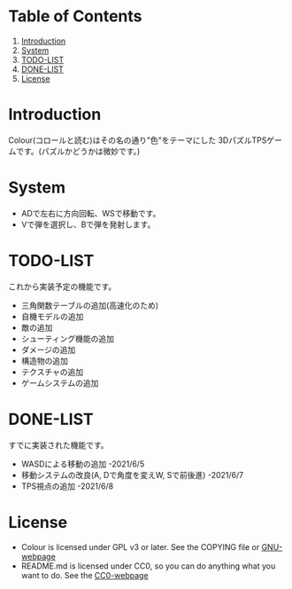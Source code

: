 
# Table of Contents

1.  [Introduction](#org5bd989c)
2.  [System](#org9fcb3e5)
3.  [TODO-LIST](#orge740b02)
4.  [DONE-LIST](#org7dff891)
5.  [License](#orga13e40c)



<a id="org5bd989c"></a>

# Introduction

Colour(コロールと読む)はその名の通り"色"をテーマにした
3DパズルTPSゲームです。(パズルかどうかは微妙です。)


<a id="org9fcb3e5"></a>

# System

-   ADで左右に方向回転、WSで移動です。
-   Vで弾を選択し、Bで弾を発射します。


<a id="orge740b02"></a>

# TODO-LIST

これから実装予定の機能です。

-   三角関数テーブルの追加(高速化のため)
-   自機モデルの追加
-   敵の追加
-   シューティング機能の追加
-   ダメージの追加
-   構造物の追加
-   テクスチャの追加
-   ゲームシステムの追加


<a id="org7dff891"></a>

# DONE-LIST

すでに実装された機能です。

-   WASDによる移動の追加 -2021/6/5
-   移動システムの改良(A, Dで角度を変えW, Sで前後進) -2021/6/7
-   TPS視点の追加 -2021/6/8


<a id="orga13e40c"></a>

# License

-   Colour is licensed under GPL v3 or later.
    See the COPYING file or [GNU-webpage](https://www.gnu.org/licenses)
-   README.md is licensed under CC0,
    so you can do anything what you want to do.
    See the [CC0-webpage](https://creativecommons.org/choose/zero/)

